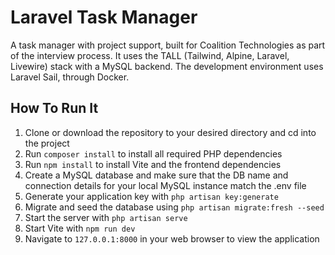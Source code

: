 # Laravel Task Manager

A task manager with project support, built for Coalition Technologies as part of the interview process. It uses the TALL (Tailwind, Alpine, Laravel, Livewire) stack with a MySQL backend. The development environment uses Laravel Sail, through Docker.

## How To Run It

1. Clone or download the repository to your desired directory and cd into the project
2. Run `composer install` to install all required PHP dependencies
3. Run `npm install` to install Vite and the frontend dependencies
4. Create a MySQL database and make sure that the DB name and connection details for your local MySQL instance match the .env file
5. Generate your application key with `php artisan key:generate`
6. Migrate and seed the database using `php artisan migrate:fresh --seed`
7. Start the server with `php artisan serve`
8. Start Vite with `npm run dev`
9. Navigate to `127.0.0.1:8000` in your web browser to view the application
